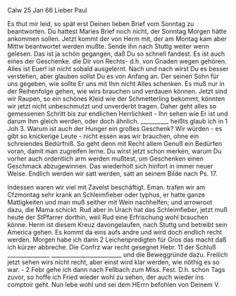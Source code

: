  Calw 25 Jan 66
Lieber Paul

Es thut mir leid, so spät erst Deinen lieben Brief vom Sonntag zu beantworten. Du hattest Maries Brief noch nicht, der Sonntag Morgen hätte ankommen sollen. Jetzt kommt der von Herm mit, der am Montag kam aber Mittw beantwortet werden mußte. Sende ihn nach Stuttg weiter wenn gelesen. 
Das ist ja schön gegangen, daß Du so schnell fandest. Es ist auch eines der Geschenke. die Dir von Rechts- d.h. von Gnaden wegen gehören. Alles ist Euer! ist nicht sobald ausgelernt. Nach und nach wirst Du es besser verstehen, aber glauben sollst Du es von Anfang an. Der seinen Sohn für uns gegeben, wie sollte Er uns mit Ihm nicht Alles schenken. Es muß nur in der Reihenfolge gehen, wie wirs brauchen und verdauen können. Jetzt sind wir Raupen, so ein schönes Kleid wie der Schmetterling bekommt, könnten wir jetzt nicht unbeschmutzt und unverderbt tragen. Daher geht alles so gemessenen Schritt bis zur endlichen Herrlichkeit - Ihn sehen wie Er ist und darum Ihm gleich werden, oder doch ähnlich. __________ heißts glaub ich in 1 Joh 3. 
Warum ist auch der Hunger ein großes Geschenk? Wir würden - es gibt so knickerige Leute - nicht essen was wir brauchen, ohne ein schreiendes Bedürfniß. So geht denn mit Recht allem Genuß ein Bedürfen voran, damit man zugreifen lerne. Du wirst jetzt schon merken, warum Du vorher auch ordentlich arm werden mußtest, um Geschenken einen Geschmack abzugewinnen. Das wiederholt sich hinfort in immer neuer Weise. Endlich werden wir satt werden, satt an seinem Bilde nach Ps. 17.

Indessen waren wir viel mit Zavelst beschäftigt. Eman. trafen wir am Cfzmontag sehr krank an Schleimfieber oder typhus, er hatte ganze Mattigkeiten und man muß seither mit Wein nachhelfen; und arrowroot dazu, die Mama schickt. Rud aber in Urach hat das Schleimfieber, jetzt muß heute der StPfarrer dorthin, weil Rud eine Erfrischung wohl brauchen könne. Herm ist diesem Kreuz davongelaufen, nach Stuttg und betreibt sein America gehen. Es kommt da eins aufs andre und wird doch endlich recht werden. Morgen habe ich dann 2 Leichenpredigten für Gros das macht daß ich kürzer abbreche. Die Confrz war recht gesegnet Hebr. 11 der Schluß _______________ _________________________ und die Beweggründe dazu. Freilich jetzt sehen wirs nicht recht, aber einst wird klar werden, wie nöthig es so war. - 2 Febr gehe ich dann nach Fellbach zum Miss. Fest. D.h. schon Tags zuvor, so hoffe ich Fried wieder wohl zu sehen, der auch wieder ins comptoir geht. 
Nun lebe wohl und sei dem HErrn befohlen von
 Deinem V.

